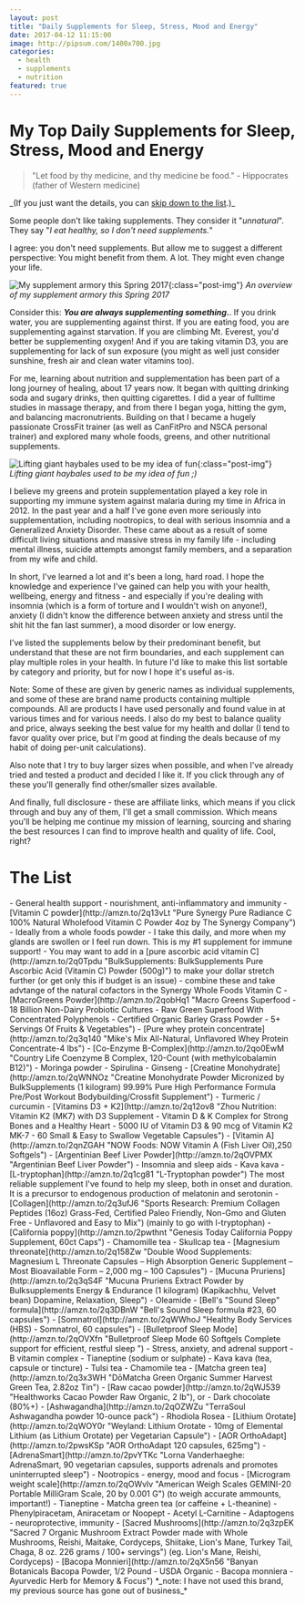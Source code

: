 ```yaml
---
layout: post
title: "Daily Supplements for Sleep, Stress, Mood and Energy"
date: 2017-04-12 11:15:00
image: http://pipsum.com/1400x700.jpg
categories: 
  - health 
  - supplements 
  - nutrition
featured: true
---
```

# My Top Daily Supplements for Sleep, Stress, Mood and Energy 

> "Let food by thy medicine, and thy medicine be food." - Hippocrates (father of Western medicine)

<div class="scroll-link">_(If you just want the details, you can <a href="#supplements-list">skip down to the list</a>.)_</div>

<p class="lead-paragraph"><span class="dropcap-box"><span class="dropcap">S</span></span>ome people don't like taking supplements. They consider it "<i>unnatural</i>". They say "<i>I eat healthy, so I don't need supplements.</i>" </p>

I agree: you don't need supplements. But allow me to suggest a different perspective: You might benefit from them. A lot. They might even change your life.

![My supplement armory this Spring 2017](../images/dsc06634.jpg){:class="post-img"}
*An overview of my supplement armory this Spring 2017*

Consider this: _**You are always supplementing something.**_. If you drink water, you are supplementing against thirst. If you are eating food, you are supplementing against starvation. If you are climbing Mt. Everest, you'd better be supplementing oxygen! And if you are taking vitamin D3, you are supplementing for lack of sun exposure (you might as well just consider sunshine, fresh air and clean water vitamins too).

For me, learning about nutrition and supplementation has been part of a long journey of healing, about 17 years now. It began with quitting drinking soda and sugary drinks, then quitting cigarettes. I did a year of fulltime studies in massage therapy, and from there I began yoga, hitting the gym, and balancing macronutrients. Building on that I became a hugely passionate CrossFit trainer (as well as CanFitPro and NSCA personal trainer) and explored many whole foods, greens, and other nutritional supplements. 

![Lifting giant haybales used to be my idea of fun](../images/DSC_6336.JPG){:class="post-img"}
*Lifting giant haybales used to be my idea of fun ;)*

I believe my greens and protein supplementation played a key role in supporting my immune system against malaria during my time in Africa in 2012. In the past year and a half I've gone even more seriously into supplementation, including nootropics, to deal with serious insomnia and a Generalized Anxiety Disorder. These came about as a result of some difficult living situations and massive stress in my family life - including mental illness, suicide attempts amongst family members, and a separation from my wife and child.

In short, I've learned a lot and it's been a long, hard road. I hope the knowledge and experience I've gained can help you with your health, wellbeing, energy and fitness - and especially if you're dealing with insomnia (which is a form of torture and I wouldn't wish on anyone!), anxiety (I didn't know the difference between anxiety and stress until the shit hit the fan last summer), a mood disorder or low energy.

I've listed the supplements below by their predominant benefit, but understand that these are not firm boundaries, and each supplement can play multiple roles in your health. In future I'd like to make this list sortable by category and priority, but for now I hope it's useful as-is.

Note: Some of these are given by generic names as individual supplements, and some of these are brand name products containing multiple compounds. All are products I have used personally and found value in at various times and for various needs. I also do my best to balance quality and price, always seeking the best value for my health and dollar (I tend to favor quality over price, but I'm good at finding the deals because of my habit of doing per-unit calculations).

Also note that I try to buy larger sizes when possible, and when I've already tried and tested a product and decided I like it. If you click through any of these you'll generally find other/smaller sizes available.

And finally, full disclosure - these are affiliate links, which means if you click through and buy any of them, I'll get a small commission. Which means you'll be helping me continue my mission of learning, sourcing and sharing the best resources I can find to improve health and quality of life. Cool, right?

<div id="supplements-list"></div>
<h1>The List</h1>
- General health support - nourishment, anti-inflammatory and immunity
  - [Vitamin C powder](http://amzn.to/2q13vLt "Pure Synergy Pure Radiance C 100% Natural Wholefood Vitamin C Powder 4oz by The Synergy Company")
      - Ideally from a whole foods powder - I take this daily, and more when my glands are swollen or I feel run down. This is my #1 supplement for immune support!
      - You may want to add in a [pure ascorbic acid vitamin C](http://amzn.to/2q0Tpdu "BulkSupplements: BulkSupplements Pure Ascorbic Acid (Vitamin C) Powder (500g)") to make your dollar stretch further (or get only this if budget is an issue) - combine these and take advtange of the natural cofactors in the Synergy Whole Foods Vitamin C
    - [MacroGreens Powder](http://amzn.to/2qobHq1 "Macro Greens Superfood - 18 Billion Non-Dairy Probiotic Cultures - Raw Green Superfood With Concentrated Polyphenols - Certified Organic Barley Grass Powder - 5+ Servings Of Fruits & Vegetables")
    - [Pure whey protein concentrate](http://amzn.to/2q3q140 "Mike's Mix All-Natural, Unflavored Whey Protein Concentrate-4 lbs")
    - [Co-Enzyme B-Complex](http://amzn.to/2qo0EwM "Country Life Coenzyme B Complex, 120-Count (with methylcobalamin B12)")
    - Moringa powder
    - Spirulina
    - Ginseng
    - [Creatine Monohydrate](http://amzn.to/2qWNNOz "Creatine Monohydrate Powder Micronized by BulkSupplements (1 kilogram)  99.99% Pure High Performance Formula  Pre/Post Workout Bodybuilding/Crossfit Supplement")
    - Turmeric / curcumin
    - [Vitamins D3 + K2](http://amzn.to/2q12ov8 "Zhou Nutrition: Vitamin K2 (MK7) with D3 Supplement - Vitamin D & K Complex for Strong Bones and a Healthy Heart - 5000 IU of Vitamin D3 & 90 mcg of Vitamin K2 MK-7 - 60 Small & Easy to Swallow Vegetable Capsules")
    - [Vitamin A](http://amzn.to/2qnZGAH "NOW Foods: NOW Vitamin A (Fish Liver Oil),250 Softgels")
    - [Argentinian Beef Liver Powder](http://amzn.to/2qOVPMX "Argentinian Beef Liver Powder") 
- Insomnia and sleep aids
  - Kava kava
  - [L-tryptophan](http://amzn.to/2q1cg81 "L-Tryptophan powder") The most reliable supplement I've found to help my sleep, both in onset and duration. It is a precursor to endogenous production of melatonin and serotonin
  - [Collagen](http://amzn.to/2q3ufJ6 "Sports Research: Premium Collagen Peptides (16oz) Grass-Fed, Certified Paleo Friendly, Non-Gmo and Gluten Free - Unflavored and Easy to Mix") (mainly to go with l-tryptophan)
  - [California poppy](http://amzn.to/2pwthnt "Genesis Today California Poppy Supplement, 60ct Caps")
  - Chamomille tea
  - Skullcap tea
  - [Magnesium threonate](http://amzn.to/2q158Zw "Double Wood Supplements: Magnesium L Threonate Capsules – High Absorption Generic Supplement – Most Bioavailable Form – 2,000 mg – 100 Capsules")
  - [Mucuna Pruriens](http://amzn.to/2q3qS4F "Mucuna Pruriens Extract Powder by Bulksupplements  Energy & Endurance (1 kilogram) (Kapikachhu, Velvet bean) Dopamine, Relaxation, Sleep")
  - Oleamide
  - [Bell's "Sound Sleep" formula](http://amzn.to/2q3DBnW "Bell's Sound Sleep formula #23, 60 capsules")
  - [Somnatrol](http://amzn.to/2qWWhoJ "Healthy Body Services (HBS) - Somnatrol, 60 capsules")
  - [Bulletproof Sleep Mode](http://amzn.to/2qOVXfn "Bulletproof Sleep Mode 60 Softgels Complete support for efficient, restful sleep ")
- Stress, anxiety, and adrenal support
  - B vitamin complex
  - Tianeptine (sodium or sulphate) 
  - Kava kava (tea, capsule or tincture)
  - Tulsi tea
  - Chamomile tea
  - [Matcha green tea](http://amzn.to/2q3x3WH "DōMatcha Green Organic Summer Harvest Green Tea, 2.82oz Tin")
  - [Raw cacao powder](http://amzn.to/2qWJ539 "Healthworks Cacao Powder Raw Organic, 2 lb"), or
    - Dark chocolate (80%+)
  - [Ashwagandha](http://amzn.to/2qOZWZu "TerraSoul Ashwagandha powder 10-ounce pack")
  - Rhodiola Rosea
  - [Lithium Orotate](http://amzn.to/2qWOY0r "Weyland: Lithium Orotate - 10mg of Elemental Lithium (as Lithium Orotate) per Vegetarian Capsule")
  - [AOR OrthoAdapt](http://amzn.to/2pwsKSp "AOR OrthoAdapt 120 capsules, 625mg")
  - [AdrenaSmart](http://amzn.to/2pvYTKc "Lorna Vanderhaeghe: AdrenaSmart, 90 vegetarian capsules, supports adrenals and promotes uninterrupted sleep")
- Nootropics - energy, mood and focus
  - [Microgram weight scale](http://amzn.to/2qOWvlv "American Weigh Scales GEMINI-20 Portable MilliGram Scale, 20 by 0.001 G") (to weigh accurate ammounts, important!)
  - Tianeptine
  - Matcha green tea (or caffeine + L-theanine)
  - Phenylpiracetam, Aniracetam or Noopept
  - Acetyl L-Carnitine
- Adaptogens - neuroprotective, immunity
  - [Sacred Mushrooms](http://amzn.to/2q3zpEK "Sacred 7 Organic Mushroom Extract Powder made with Whole Mushrooms, Reishi, Maitake, Cordyceps, Shiitake, Lion's Mane, Turkey Tail, Chaga, 8 oz. 226 grams / 100+ servings") (eg. Lion's Mane, Reishi, Cordyceps)
  - [Bacopa Monnieri](http://amzn.to/2qX5n56 "Banyan Botanicals Bacopa Powder, 1/2 Pound - USDA Organic - Bacopa monniera - Ayurvedic Herb for Memory & Focus") *_note: I have not used this brand, my previous source has gone out of business_*
